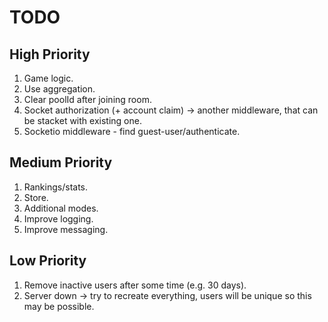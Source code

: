# TODO

## High Priority

1. Game logic.
1. Use aggregation.
1. Clear poolId after joining room.
1. Socket authorization (+ account claim) -> another middleware, that can be stacket with existing one.
1. Socketio middleware - find guest-user/authenticate.

## Medium Priority

1. Rankings/stats.
1. Store.
1. Additional modes.
1. Improve logging.
1. Improve messaging.

## Low Priority

1. Remove inactive users after some time (e.g. 30 days).
1. Server down -> try to recreate everything, users will be unique so this may be possible.
